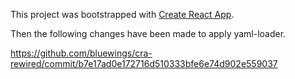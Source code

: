 This project was bootstrapped with [Create React App](https://github.com/facebook/create-react-app).

Then the following changes have been made to apply yaml-loader.

https://github.com/bluewings/cra-rewired/commit/b7e17ad0e172716d510333bfe6e74d902e559037

